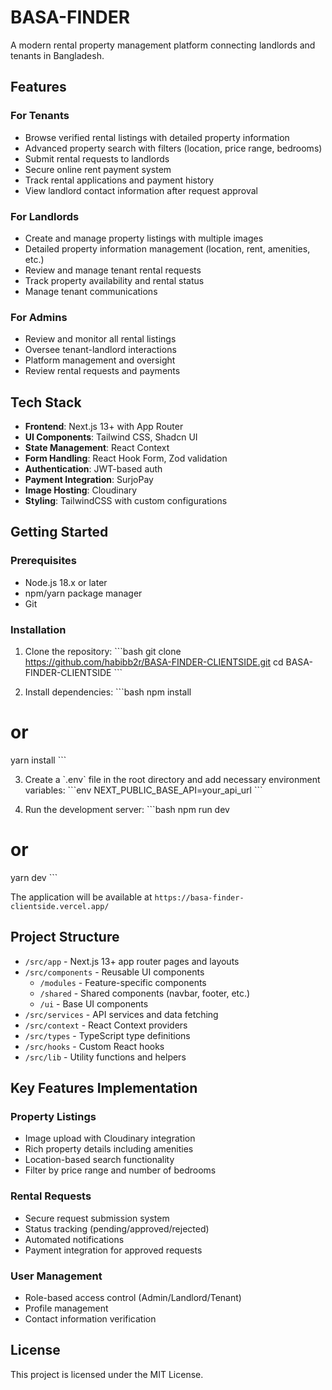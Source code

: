 # BASA-FINDER

A modern rental property management platform connecting landlords and tenants in Bangladesh.

## Features

### For Tenants

- Browse verified rental listings with detailed property information
- Advanced property search with filters (location, price range, bedrooms)
- Submit rental requests to landlords
- Secure online rent payment system
- Track rental applications and payment history
- View landlord contact information after request approval

### For Landlords

- Create and manage property listings with multiple images
- Detailed property information management (location, rent, amenities, etc.)
- Review and manage tenant rental requests
- Track property availability and rental status
- Manage tenant communications

### For Admins

- Review and monitor all rental listings
- Oversee tenant-landlord interactions
- Platform management and oversight
- Review rental requests and payments

## Tech Stack

- **Frontend**: Next.js 13+ with App Router
- **UI Components**: Tailwind CSS, Shadcn UI
- **State Management**: React Context
- **Form Handling**: React Hook Form, Zod validation
- **Authentication**: JWT-based auth
- **Payment Integration**: SurjoPay
- **Image Hosting**: Cloudinary
- **Styling**: TailwindCSS with custom configurations

## Getting Started

### Prerequisites

- Node.js 18.x or later
- npm/yarn package manager
- Git

### Installation

1. Clone the repository:
   \`\`\`bash
   git clone https://github.com/habibb2r/BASA-FINDER-CLIENTSIDE.git
   cd BASA-FINDER-CLIENTSIDE
   \`\`\`

2. Install dependencies:
   \`\`\`bash
   npm install

# or

yarn install
\`\`\`

3. Create a \`.env\` file in the root directory and add necessary environment variables:
   \`\`\`env
   NEXT_PUBLIC_BASE_API=your_api_url
   \`\`\`

4. Run the development server:
   \`\`\`bash
   npm run dev

# or

yarn dev
\`\`\`

The application will be available at `https://basa-finder-clientside.vercel.app/`

## Project Structure

- `/src/app` - Next.js 13+ app router pages and layouts
- `/src/components` - Reusable UI components
  - `/modules` - Feature-specific components
  - `/shared` - Shared components (navbar, footer, etc.)
  - `/ui` - Base UI components
- `/src/services` - API services and data fetching
- `/src/context` - React Context providers
- `/src/types` - TypeScript type definitions
- `/src/hooks` - Custom React hooks
- `/src/lib` - Utility functions and helpers

## Key Features Implementation

### Property Listings

- Image upload with Cloudinary integration
- Rich property details including amenities
- Location-based search functionality
- Filter by price range and number of bedrooms

### Rental Requests

- Secure request submission system
- Status tracking (pending/approved/rejected)
- Automated notifications
- Payment integration for approved requests

### User Management

- Role-based access control (Admin/Landlord/Tenant)
- Profile management
- Contact information verification

## License

This project is licensed under the MIT License.
